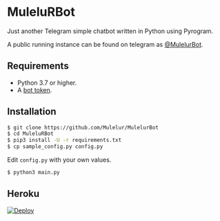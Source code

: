 # MuleluRBot

Just another Telegram simple chatbot written in Python using Pyrogram.

A public running instance can be found on telegram as [@MulelurBot](https://t.me/MulelurBot).

## Requirements

- Python 3.7 or higher.
- A [bot token](//t.me/botfather).

## Installation

```sh
$ git clone https://github.com/Mulelur/MulelurBot
$ cd MuleluRBot
$ pip3 install -U -r requirements.txt
$ cp sample_config.py config.py
```

Edit `config.py` with your own values.

```sh
$ python3 main.py
```

## Heroku

[![Deploy](https://www.herokucdn.com/deploy/button.svg)](https://heroku.com/deploy?template=https://github.com/TheHamkerCat/LunaChatBot/tree/master)
